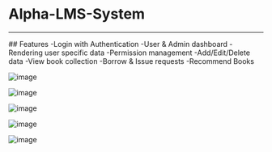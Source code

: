 # Alpha-LMS-System
 <hr />
## Features
-Login with Authentication
-User & Admin dashboard
-Rendering user specific data
-Permission management
-Add/Edit/Delete data
-View book collection
-Borrow & Issue requests
-Recommend Books

![image](https://user-images.githubusercontent.com/80235375/175088001-5dadf48b-20ec-44af-92fc-13f487d0c568.png)

![image](https://user-images.githubusercontent.com/80235375/175088242-1bab167b-01a7-4788-abff-7b391ff81ec2.png)

![image](https://user-images.githubusercontent.com/80235375/175088444-873ccded-a742-4825-bed8-ecdbcd08b900.png)

![image](https://user-images.githubusercontent.com/80235375/175088830-2f39a76a-a6d9-4879-8148-f087b5805676.png)

![image](https://user-images.githubusercontent.com/80235375/175089051-38fe0b4a-29ad-46bc-ba35-dd7bd7ee8830.png)
